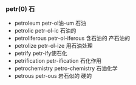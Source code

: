 ### petr(0) 石

- petroleum petr-ol油-um 石油 
- petrolic petr-ol-ic 石油的 
- petroliferous  petr-ol-iferous 含石油的 产石油的
- petrolize petr-ol-ize 用石油处理
- petrify petr-ify使石化
- petrification petr-ification 石化作用
- petrochemistry petro-chemistry 石油化学
- petrous petr-ous 岩石似的 硬的